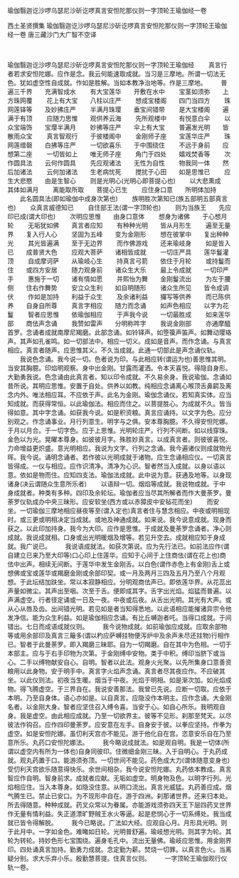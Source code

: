 瑜伽翳迦讫沙啰乌瑟尼沙斫讫啰真言安怛陀那仪则一字顶轮王瑜伽经一卷


西土圣贤撰集
瑜伽翳迦讫沙啰乌瑟尼沙斫讫啰真言安怛陀那仪则一字顶轮王瑜伽经一卷
唐三藏沙门大广智不空译


　　

瑜伽翳迦讫沙啰乌瑟尼沙斫讫啰真言安怛陀那仪则一字顶轮王瑜伽经
　　真言行者若求安怛陀娜。应作是念。我云何能速取成就。当习是三摩地。所谓一切法无色。犹如虚空性自成就。作如是胜解。当如本教净治地等。作是三摩地。
　　普遍三千界　　充满智成水
　　有大宝莲华　　开敷在水中
　　宝茎如须弥　　上方珠网覆
　　花上有大宝　　八柱以庄严
　　想成宝楼阁　　四门当四方
　　珠网莲铎等　　及妙拂庄严
　　半满月珠璎　　垂宝间错带
　　是大宝楼阁　　遍满于有顶
　　应随力思惟　　观供养云海
　　先所观楼中　　有悦意白伞
　　以众宝端饰　　宝璎半满月
　　妙拂等庄严　　伞上有大宝
　　普遍发光明　　皆散雨众宝
　　真言智观行　　于彼楼阁中
　　金刚师子座　　宝莲华庄严
　　珠网莲缯磬　　白拂等庄严
　　一切欲喜乐　　于中围绕住
　　不远于身前　　应想第二座
　　一切皆如上　　唯无师子座
　　角门于四处　　嬉戏焚香等
　　次作圆具法　　云何作圆具
　　先应观诸法　　无性为自性
　　物我同一体　　然后加诸法
　　云何加诸法　　生老病忧死
　　搅扰于心田　　如是思惟已
　　应生大悲愍　　由是生智心
　　则是光明心(光明心即菩提心也)
　　以大悲熏成　　其体如满月
　　离能取所取　　菩提心已生
　　应住身口意　　所明体加持
　　此名圆具法(即如瑜伽中成身次第也)
　　族明胜次第知已(族五部明五部真言也)
　　众真言威德知已
　　自住部王法(谓一字顶轮也)
　　则为当族王　　先应印已成(谓大印也)
　　次明应思惟　　由身口意体
　　想身为诸佛　　于心想月轮
　　无垢犹如佛　　真言者应知
　　有种种光明　　皆从月形生
　　遍至无量界　　复入行人心
　　坚固为五峰　　变为金刚形
　　想在彼掌中　　复出种种光
　　其光皆遍满　　至于无边界
　　而作佛游戏　　还来瑜岐身
　　如是皆入已　　成普贤大色
　　应观大菩萨　　诸相皆成就
　　一切庄严具　　莲华鬘灌顶
　　自成摩诃萨　　从瑜岐心生
　　持真言弓箭　　依住于月轮
　　或持鬘而住　　或四方安居
　　随力观身前　　诸众生大乐
　　最上令成就　　一切印严手
　　惠施于一切　　诸有情如愿
　　并熙怡为舞　　金刚鬘流出
　　为左于腰侧　　住右作舞势
　　安立众生利　　如自明随形
　　诸众生所见　　皆令成调伏
　　作如是加持　　利益于众生
　　及余诸利益　　攞写等供养
　　而已陈供养　　自身自所尊
　　真言字相应　　随力而念诵
　　如声色相应　　以字为花鬘
　　智者应思惟　　依瑜伽相应
　　于声我今说　　一切最胜成
　　如来莲华部　　商佉声念诵
　　我赞如雷声　　分明称吽字
　　我说金刚部
　　亦通摩醯首罗。念诵者成就南摩尼羯磨。此部念诵。如铃铎声。如箜篌声笛声。如舞动璎珞声。其声如孔雀鸣。如一切部法中。相应一切义。成如是音声。而作念诵。与真言相应。真言者随声。应思惟其义。不久当成就。此通一切部此是声念诵仪轨。
　　我说色念诵。我今说一切。色者说为印。与此相应转(谓运为也)善思惟其明。当安其胸臆。印焰明观察。身中出金刚。甘露而灌洒。令本天喜悦。得隐自身形。大勤勇我说。色念诵由此真言者。知以印令成就。不久易余身。我说瑜伽。念诵如昔所说。其明应思惟。安置于自处。供养以如教。纯相应念诵离心喉顶舌鼻齶及离念内外。唯法相应耳。不应依于声。此名为金刚。瑜伽念诵仪。若知真实体。应当知成就。而获得常恒。以此瑜伽法。相应而住之。以菩提胜心。为成就不久。皆当得如意。其中字念诵。如获我今说。如是积资粮。真言应诵持。以文字为色。应分别观之。作念诵事业。月行列意生。明字与之俱。安本尊胸臆。不久得安怛陀娜。于月以月合。于一切字色。应于上思惟。光明轮庄严。行列不间断。如以线穿珠。金色以为光。晃曜本尊身。如彼彼月字。殊胜妙真言。以成真言者。则彼彼喜悦。力命增益更炽盛。意光明相应。我说为文字。行列之念诵。我今遍诸仪则成就物光晖。我今说。诵明念诵者。若作彼以光明成就于诸物。应生念诵相应仪。一切真言皆得成。一仪与相应。应作识清净。清净为心识。智者然当入成就。以身以语以意。依如是物而住。应知四支法。瑜伽法成就。此中说为意。获通及地等。以身现诸身(决云谓随众生意所乐者)
　　以语辩一切。烟焰等成就。我说物成就。于中身成就者。种类有多种。四印及余轮坛。瑜伽者应当尽其所解者而作大曼荼罗。曼荼罗仪轨成办中央三昧形。应安软坐(西方或以赤獐皮中安毡花而坐)
　　而安坐。一切瑜伽三摩地相应昼夜等至(谓入定也)真言者住与慧念相应。中夜或明相现时。或三更或明相决定当成就。或地及神通成就。如来说。我今说意成就。现身而获之。以此印加持身。我今为大印。应作是思惟。于成就及曼荼罗念诵者。净心则成就。我说成就相。口身或出光明暖烟及增等。若见升空去。成就相应知于身成就。我广说已。
　　我说语成就法。如获次第说。应为先行法已。如前法应作(谓自建立已来乃至大印等)口心印上住莲华。应知于心间于上住商佉(谓在花上也)商佉中出声。相续无间断。于莲华中发生金刚舌。以白色(谓作赤色上有金刚)舌上或想佛或宝或莲华或羯磨金刚或余部印契。或一月及两月三四及五月乃至八个月观想。于此坛结加趺坐。常以本寂静相应。分明观商佉声已。即依莲华界。从花蕊出声量如微尘。其声出至咽。次至于舌。便即成其字。舌字出光焰。焰猛而普遍。以声满虚空。行者径定诵或一日及一夜。中夜或后夜。从舌出光明。其光有大声。或从心从唇及齿。出间错光明。若见如是者当知得悉地。以此语相应能摧诸异宗令他发净信。能为众生利益。如是瑜伽相应念诵。有比丘嚩迦者吒。当得口成就。于间错出。七日而成语成就仪则。
　　我今说物成就。如前瑜伽应成就。应取余部物等或用余部印及真言三簸多(谓以杓应萨嚩拄物便泻炉中及余声未尽还拄物)行相作已。智者于此曼荼罗。即入羯磨三昧耶。自为一切羯磨。自在其中为色相。一切于本部主。应与于右手印物为次第。于金刚缚中安物。类于中积。缚印当脐下或当心。二手以缚物献安自心。自明。智者以此法。观身火光聚。以先所集身口意善资粮用以此身物。安于明手中。真言字火焰声念诵。真言者尽其夜应作。不应破其坐。以此仪则法。初夜当生暖。烟当于中夜。光焰于明相。如是渐次加。如光焰成物。得飞腾虚空。于三界自在。我说安善那法。我曾已先说。应断一切取。应依于本明。乃至自身体。语心亦如是。以自真言。应隐没作本明主。应作念诵。大金刚名者。以金刚大身。智者应坚住召入缚令喜。当安于心。如自心所乐。我明观自身。我是虚空。由此相应成就。乃至一切欲界主。彼等不见形。刹那至梵天。以尽彼法作钩召。应作四印曼荼罗。应安意在左手。自身安于彼。以拳应坚持。作拳为虚空。如是安怛陀娜。虽忉利天宫亦不能见。游于他化自在宫。恣意安乐自在乃至意所乐。丸药口安怛陀娜法。
　　我今略说成就法。如是观自明。我是一切体(所谓以虚空内有所为一体也)自身同彼印。住微细金刚三昧。入于自明心。于丸药成就。观丸药置于口。能游须弥顶。一切世间不能见。药色成大力(谓体随意变身也)受忉利天宫欲乐随意得快乐。余世间相杂。我今说安怛陀娜。丸药依本教成。真言智应作自明。智身前求。成就者应献。无垢如虚空。明身物及色。以明字行列。光焰相应住。当入本尊身。如隐没住意。从明口流出。真言光威猛。丸药善应成。烟气腾生已。禁止已安口。为不现形中自在。游于四洲。刹那诸世界。还来归本处。所去得随意。种种成就。药叉众常以为眷属。亦能游戏须弥四天王下层四药叉世界作无量有情利益。失正道漂旷野贼王水火等逼。起是悲悯心于一切系缚处。我当成就已皆令得解脱。
　　我今已略说。广法如大经。应观自心月。月形具光明。则于此月中。一字如金色。难睹如日轮。光明普舒遍。瑜岐想光明。则其字为轮。其轮为转轮。持妙色形七宝围绕。遍身毛孔中。流出无量佛。瑜岐应思惟。用金刚界印。四处诵真言加持。勤勇力成就。念定勤为薪。焚烧一切罪。以真言色火。当离疑分别。求大乐弃小乐。殷勤慧菩提。住真言仪则。
　　一字顶轮王瑜伽观行仪轨一卷。


